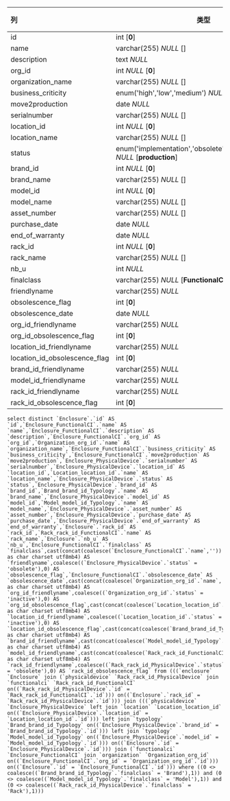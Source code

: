 | 列                            | 类型                                                         | 注释 |
| :---------------------------- | ------------------------------------------------------------ | ---- |
| id                            | int [**0**]                                                  |      |
| name                          | varchar(255) *NULL* []                                       |      |
| description                   | text *NULL*                                                  |      |
| org_id                        | int *NULL* [**0**]                                           |      |
| organization_name             | varchar(255) *NULL* []                                       |      |
| business_criticity            | enum('high','low','medium') *NULL* [**low**]                 |      |
| move2production               | date *NULL*                                                  |      |
| serialnumber                  | varchar(255) *NULL* []                                       |      |
| location_id                   | int *NULL* [**0**]                                           |      |
| location_name                 | varchar(255) *NULL* []                                       |      |
| status                        | enum('implementation','obsolete','production','stock') *NULL* [**production**] |      |
| brand_id                      | int *NULL* [**0**]                                           |      |
| brand_name                    | varchar(255) *NULL* []                                       |      |
| model_id                      | int *NULL* [**0**]                                           |      |
| model_name                    | varchar(255) *NULL* []                                       |      |
| asset_number                  | varchar(255) *NULL* []                                       |      |
| purchase_date                 | date *NULL*                                                  |      |
| end_of_warranty               | date *NULL*                                                  |      |
| rack_id                       | int *NULL* [**0**]                                           |      |
| rack_name                     | varchar(255) *NULL* []                                       |      |
| nb_u                          | int *NULL*                                                   |      |
| finalclass                    | varchar(255) *NULL* [**FunctionalCI**]                       |      |
| friendlyname                  | varchar(255) *NULL*                                          |      |
| obsolescence_flag             | int [**0**]                                                  |      |
| obsolescence_date             | date *NULL*                                                  |      |
| org_id_friendlyname           | varchar(255) *NULL*                                          |      |
| org_id_obsolescence_flag      | int [**0**]                                                  |      |
| location_id_friendlyname      | varchar(255) *NULL*                                          |      |
| location_id_obsolescence_flag | int [**0**]                                                  |      |
| brand_id_friendlyname         | varchar(255) *NULL*                                          |      |
| model_id_friendlyname         | varchar(255) *NULL*                                          |      |
| rack_id_friendlyname          | varchar(255) *NULL*                                          |      |
| rack_id_obsolescence_flag     | int [**0**]                                                  |      |

```
select distinct `Enclosure`.`id` AS `id`,`Enclosure_FunctionalCI`.`name` AS `name`,`Enclosure_FunctionalCI`.`description` AS `description`,`Enclosure_FunctionalCI`.`org_id` AS `org_id`,`Organization_org_id`.`name` AS `organization_name`,`Enclosure_FunctionalCI`.`business_criticity` AS `business_criticity`,`Enclosure_FunctionalCI`.`move2production` AS `move2production`,`Enclosure_PhysicalDevice`.`serialnumber` AS `serialnumber`,`Enclosure_PhysicalDevice`.`location_id` AS `location_id`,`Location_location_id`.`name` AS `location_name`,`Enclosure_PhysicalDevice`.`status` AS `status`,`Enclosure_PhysicalDevice`.`brand_id` AS `brand_id`,`Brand_brand_id_Typology`.`name` AS `brand_name`,`Enclosure_PhysicalDevice`.`model_id` AS `model_id`,`Model_model_id_Typology`.`name` AS `model_name`,`Enclosure_PhysicalDevice`.`asset_number` AS `asset_number`,`Enclosure_PhysicalDevice`.`purchase_date` AS `purchase_date`,`Enclosure_PhysicalDevice`.`end_of_warranty` AS `end_of_warranty`,`Enclosure`.`rack_id` AS `rack_id`,`Rack_rack_id_FunctionalCI`.`name` AS `rack_name`,`Enclosure`.`nb_u` AS `nb_u`,`Enclosure_FunctionalCI`.`finalclass` AS `finalclass`,cast(concat(coalesce(`Enclosure_FunctionalCI`.`name`,'')) as char charset utf8mb4) AS `friendlyname`,coalesce((`Enclosure_PhysicalDevice`.`status` = 'obsolete'),0) AS `obsolescence_flag`,`Enclosure_FunctionalCI`.`obsolescence_date` AS `obsolescence_date`,cast(concat(coalesce(`Organization_org_id`.`name`,'')) as char charset utf8mb4) AS `org_id_friendlyname`,coalesce((`Organization_org_id`.`status` = 'inactive'),0) AS `org_id_obsolescence_flag`,cast(concat(coalesce(`Location_location_id`.`name`,'')) as char charset utf8mb4) AS `location_id_friendlyname`,coalesce((`Location_location_id`.`status` = 'inactive'),0) AS `location_id_obsolescence_flag`,cast(concat(coalesce(`Brand_brand_id_Typology`.`name`,'')) as char charset utf8mb4) AS `brand_id_friendlyname`,cast(concat(coalesce(`Model_model_id_Typology`.`name`,'')) as char charset utf8mb4) AS `model_id_friendlyname`,cast(concat(coalesce(`Rack_rack_id_FunctionalCI`.`name`,'')) as char charset utf8mb4) AS `rack_id_friendlyname`,coalesce((`Rack_rack_id_PhysicalDevice`.`status` = 'obsolete'),0) AS `rack_id_obsolescence_flag` from (((`enclosure` `Enclosure` join (`physicaldevice` `Rack_rack_id_PhysicalDevice` join `functionalci` `Rack_rack_id_FunctionalCI` on((`Rack_rack_id_PhysicalDevice`.`id` = `Rack_rack_id_FunctionalCI`.`id`))) on((`Enclosure`.`rack_id` = `Rack_rack_id_PhysicalDevice`.`id`))) join (((`physicaldevice` `Enclosure_PhysicalDevice` left join `location` `Location_location_id` on((`Enclosure_PhysicalDevice`.`location_id` = `Location_location_id`.`id`))) left join `typology` `Brand_brand_id_Typology` on((`Enclosure_PhysicalDevice`.`brand_id` = `Brand_brand_id_Typology`.`id`))) left join `typology` `Model_model_id_Typology` on((`Enclosure_PhysicalDevice`.`model_id` = `Model_model_id_Typology`.`id`))) on((`Enclosure`.`id` = `Enclosure_PhysicalDevice`.`id`))) join (`functionalci` `Enclosure_FunctionalCI` join `organization` `Organization_org_id` on((`Enclosure_FunctionalCI`.`org_id` = `Organization_org_id`.`id`))) on((`Enclosure`.`id` = `Enclosure_FunctionalCI`.`id`))) where ((0 <> coalesce((`Brand_brand_id_Typology`.`finalclass` = 'Brand'),1)) and (0 <> coalesce((`Model_model_id_Typology`.`finalclass` = 'Model'),1)) and (0 <> coalesce((`Rack_rack_id_PhysicalDevice`.`finalclass` = 'Rack'),1)))
```

